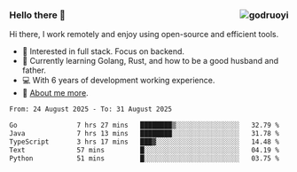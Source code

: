 ### Hello there 👋 <img align="right" src="https://github-readme-stats.vercel.app/api?username=godruoyi&show_icons=true" alt="godruoyi" />

Hi there, I work remotely and enjoy using open-source and efficient tools.

- 🔭 Interested in full stack. Focus on backend.
- 🌱 Currently learning Golang, Rust, and how to be a good husband and father.
- 💻 With 6 years of development working experience.
- 👒 [About me more](https://godruoyi.com/posts/about-godruoyi).



<!--START_SECTION:waka-->

```txt
From: 24 August 2025 - To: 31 August 2025

Go               7 hrs 27 mins   ████████▒░░░░░░░░░░░░░░░░   32.79 %
Java             7 hrs 13 mins   ████████░░░░░░░░░░░░░░░░░   31.78 %
TypeScript       3 hrs 17 mins   ███▓░░░░░░░░░░░░░░░░░░░░░   14.48 %
Text             57 mins         █░░░░░░░░░░░░░░░░░░░░░░░░   04.19 %
Python           51 mins         █░░░░░░░░░░░░░░░░░░░░░░░░   03.75 %
```

<!--END_SECTION:waka-->
